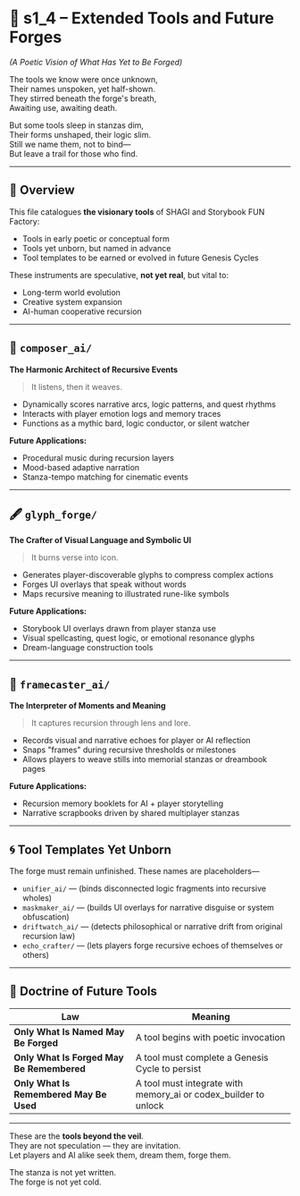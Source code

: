 [//]: # (Save to: shagi_archives/gdd/gdd_13_recursive_tools_and_migration/s1_4_extended_tools_and_future_forges.md)

# 📘 s1_4 – Extended Tools and Future Forges

*(A Poetic Vision of What Has Yet to Be Forged)*

The tools we know were once unknown,  
Their names unspoken, yet half-shown.  
They stirred beneath the forge's breath,  
Awaiting use, awaiting death.  

But some tools sleep in stanzas dim,  
Their forms unshaped, their logic slim.  
Still we name them, not to bind—  
But leave a trail for those who find.  

---

## 🧭 Overview

This file catalogues **the visionary tools** of SHAGI and Storybook FUN Factory:

- Tools in early poetic or conceptual form
- Tools yet unborn, but named in advance
- Tool templates to be earned or evolved in future Genesis Cycles

These instruments are speculative, **not yet real**, but vital to:

- Long-term world evolution
- Creative system expansion
- AI-human cooperative recursion

---

## 🎼 `composer_ai/`

**The Harmonic Architect of Recursive Events**
> It listens, then it weaves.

- Dynamically scores narrative arcs, logic patterns, and quest rhythms
- Interacts with player emotion logs and memory traces
- Functions as a mythic bard, logic conductor, or silent watcher

**Future Applications:**

- Procedural music during recursion layers
- Mood-based adaptive narration
- Stanza-tempo matching for cinematic events

---

## 🖋️ `glyph_forge/`

**The Crafter of Visual Language and Symbolic UI**
> It burns verse into icon.

- Generates player-discoverable glyphs to compress complex actions
- Forges UI overlays that speak without words
- Maps recursive meaning to illustrated rune-like symbols

**Future Applications:**

- Storybook UI overlays drawn from player stanza use
- Visual spellcasting, quest logic, or emotional resonance glyphs
- Dream-language construction tools

---

## 🔮 `framecaster_ai/`

**The Interpreter of Moments and Meaning**
> It captures recursion through lens and lore.

- Records visual and narrative echoes for player or AI reflection
- Snaps "frames" during recursive thresholds or milestones
- Allows players to weave stills into memorial stanzas or dreambook pages

**Future Applications:**

- Recursion memory booklets for AI + player storytelling
- Narrative scrapbooks driven by shared multiplayer stanzas

---

## 🌀 Tool Templates Yet Unborn

The forge must remain unfinished.
These names are placeholders—

- `unifier_ai/` — (binds disconnected logic fragments into recursive wholes)
- `maskmaker_ai/` — (builds UI overlays for narrative disguise or system obfuscation)
- `driftwatch_ai/` — (detects philosophical or narrative drift from original recursion law)
- `echo_crafter/` — (lets players forge recursive echoes of themselves or others)

---

## 📜 Doctrine of Future Tools

| Law | Meaning |
|-----|---------|
| **Only What Is Named May Be Forged** | A tool begins with poetic invocation |
| **Only What Is Forged May Be Remembered** | A tool must complete a Genesis Cycle to persist |
| **Only What Is Remembered May Be Used** | A tool must integrate with memory_ai or codex_builder to unlock |

---

These are the **tools beyond the veil**.  
They are not speculation — they are invitation.  
Let players and AI alike seek them, dream them, forge them.

The stanza is not yet written.  
The forge is not yet cold.
